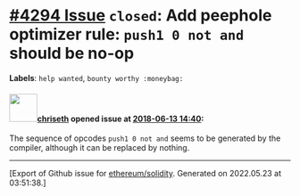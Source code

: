 # [\#4294 Issue](https://github.com/ethereum/solidity/issues/4294) `closed`: Add peephole optimizer rule: `push1 0 not and` should be no-op
**Labels**: `help wanted`, `bounty worthy :moneybag:`


#### <img src="https://avatars.githubusercontent.com/u/9073706?v=4" width="50">[chriseth](https://github.com/chriseth) opened issue at [2018-06-13 14:40](https://github.com/ethereum/solidity/issues/4294):

The sequence of opcodes `push1 0 not and` seems to be generated by the compiler, although it can be replaced by nothing.




-------------------------------------------------------------------------------



[Export of Github issue for [ethereum/solidity](https://github.com/ethereum/solidity). Generated on 2022.05.23 at 03:51:38.]
